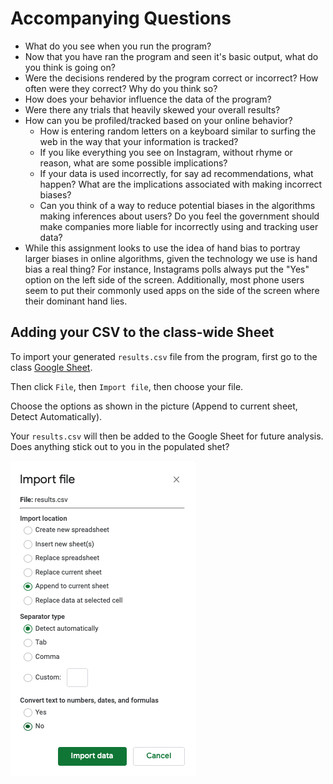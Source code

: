 # Accompanying Questions

- What do you see when you run the program?
- Now that you have ran the program and seen it's basic output, what do you think is going on?
- Were the decisions rendered by the program correct or incorrect? How often were they correct? Why do you think so?
- How does your behavior influence the data of the program?
- Were there any trials that heavily skewed your overall results?
- How can you be profiled/tracked based on your online behavior?
  - How is entering random letters on a keyboard similar to surfing the web in the way that your information is tracked?
  - If you like everything you see on Instagram, without rhyme or reason, what are some possible implications?
  - If your data is used incorrectly, for say ad recommendations, what happen? What are the implications associated with making  incorrect biases?
  - Can you think of a way to reduce potential biases in the algorithms making inferences about users? Do you feel the government should make companies more liable for incorrectly using and tracking user data?
- While this assignment looks to use the idea of hand bias to portray larger biases in online algorithms, given the technology we use is hand bias a real thing? For instance, Instagrams polls always put the "Yes" option on the left side of the screen. Additionally, most phone users seem to put their commonly used apps on the side of the screen where their dominant hand lies.

## Adding your CSV to the class-wide Sheet

To import your generated `results.csv` file from the program, first go to the class [Google Sheet](https://docs.google.com/spreadsheets/d/11KEex7QNXOqKhE-nQtkI5_tfjOIAzmh_OLlZn8G2vhg/edit?usp=sharing).

Then click `File`, then `Import file`, then choose your file.

Choose the options as shown in the picture (Append to current sheet, Detect Automatically).

Your `results.csv` will then be added to the Google Sheet for future analysis. Does anything stick out to you in the populated shet?


![Import CSV to Sheets](csv.png)
